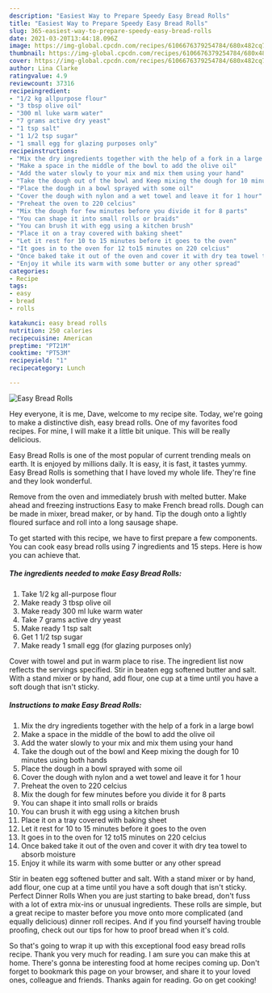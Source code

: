 ```yaml
---
description: "Easiest Way to Prepare Speedy Easy Bread Rolls"
title: "Easiest Way to Prepare Speedy Easy Bread Rolls"
slug: 365-easiest-way-to-prepare-speedy-easy-bread-rolls
date: 2021-03-20T13:44:18.096Z
image: https://img-global.cpcdn.com/recipes/6106676379254784/680x482cq70/easy-bread-rolls-recipe-main-photo.jpg
thumbnail: https://img-global.cpcdn.com/recipes/6106676379254784/680x482cq70/easy-bread-rolls-recipe-main-photo.jpg
cover: https://img-global.cpcdn.com/recipes/6106676379254784/680x482cq70/easy-bread-rolls-recipe-main-photo.jpg
author: Lina Clarke
ratingvalue: 4.9
reviewcount: 37316
recipeingredient:
- "1/2 kg allpurpose flour"
- "3 tbsp olive oil"
- "300 ml luke warm water"
- "7 grams active dry yeast"
- "1 tsp salt"
- "1 1/2 tsp sugar"
- "1 small egg for glazing purposes only"
recipeinstructions:
- "Mix the dry ingredients together with the help of a fork in a large bowl"
- "Make a space in the middle of the bowl to add the olive oil"
- "Add the water slowly to your mix and mix them using your hand"
- "Take the dough out of the bowl and Keep mixing the dough for 10 minutes using both hands"
- "Place the dough in a bowl sprayed with some oil"
- "Cover the dough with nylon and a wet towel and leave it for 1 hour"
- "Preheat the oven to 220 celcius"
- "Mix the dough for few minutes before you divide it for 8 parts"
- "You can shape it into small rolls or braids"
- "You can brush it with egg using a kitchen brush"
- "Place it on a tray covered with baking sheet"
- "Let it rest for 10 to 15 minutes before it goes to the oven"
- "It goes in to the oven for 12 to15 minutes on 220 celcius"
- "Once baked take it out of the oven and cover it with dry tea towel to absorb moisture"
- "Enjoy it while its warm with some butter or any other spread"
categories:
- Recipe
tags:
- easy
- bread
- rolls

katakunci: easy bread rolls 
nutrition: 250 calories
recipecuisine: American
preptime: "PT21M"
cooktime: "PT53M"
recipeyield: "1"
recipecategory: Lunch

---
```



![Easy Bread Rolls](https://img-global.cpcdn.com/recipes/6106676379254784/680x482cq70/easy-bread-rolls-recipe-main-photo.jpg)

Hey everyone, it is me, Dave, welcome to my recipe site. Today, we're going to make a distinctive dish, easy bread rolls. One of my favorites food recipes. For mine, I will make it a little bit unique. This will be really delicious.

Easy Bread Rolls is one of the most popular of current trending meals on earth. It is enjoyed by millions daily. It is easy, it is fast, it tastes yummy. Easy Bread Rolls is something that I have loved my whole life. They're fine and they look wonderful.

Remove from the oven and immediately brush with melted butter. Make ahead and freezing instructions Easy to make French bread rolls. Dough can be made in mixer, bread maker, or by hand. Tip the dough onto a lightly floured surface and roll into a long sausage shape.


To get started with this recipe, we have to first prepare a few components. You can cook easy bread rolls using 7 ingredients and 15 steps. Here is how you can achieve that.

<!--inarticleads1-->

##### The ingredients needed to make Easy Bread Rolls:

1. Take 1/2 kg all-purpose flour
1. Make ready 3 tbsp olive oil
1. Make ready 300 ml luke warm water
1. Take 7 grams active dry yeast
1. Make ready 1 tsp salt
1. Get 1 1/2 tsp sugar
1. Make ready 1 small egg (for glazing purposes only)


Cover with towel and put in warm place to rise. The ingredient list now reflects the servings specified. Stir in beaten egg softened butter and salt. With a stand mixer or by hand, add flour, one cup at a time until you have a soft dough that isn&#39;t sticky. 

<!--inarticleads2-->

##### Instructions to make Easy Bread Rolls:

1. Mix the dry ingredients together with the help of a fork in a large bowl
1. Make a space in the middle of the bowl to add the olive oil
1. Add the water slowly to your mix and mix them using your hand
1. Take the dough out of the bowl and Keep mixing the dough for 10 minutes using both hands
1. Place the dough in a bowl sprayed with some oil
1. Cover the dough with nylon and a wet towel and leave it for 1 hour
1. Preheat the oven to 220 celcius
1. Mix the dough for few minutes before you divide it for 8 parts
1. You can shape it into small rolls or braids
1. You can brush it with egg using a kitchen brush
1. Place it on a tray covered with baking sheet
1. Let it rest for 10 to 15 minutes before it goes to the oven
1. It goes in to the oven for 12 to15 minutes on 220 celcius
1. Once baked take it out of the oven and cover it with dry tea towel to absorb moisture
1. Enjoy it while its warm with some butter or any other spread


Stir in beaten egg softened butter and salt. With a stand mixer or by hand, add flour, one cup at a time until you have a soft dough that isn&#39;t sticky. Perfect Dinner Rolls When you are just starting to bake bread, don&#39;t fuss with a lot of extra mix-ins or unusual ingredients. These rolls are simple, but a great recipe to master before you move onto more complicated (and equally delicious) dinner roll recipes. And if you find yourself having trouble proofing, check out our tips for how to proof bread when it&#39;s cold. 

So that's going to wrap it up with this exceptional food easy bread rolls recipe. Thank you very much for reading. I am sure you can make this at home. There's gonna be interesting food at home recipes coming up. Don't forget to bookmark this page on your browser, and share it to your loved ones, colleague and friends. Thanks again for reading. Go on get cooking!
